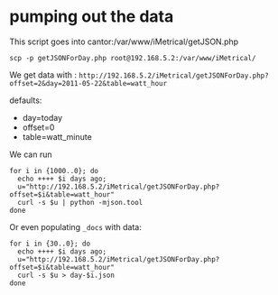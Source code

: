 # pumping out the data 

 This script goes into cantor:/var/www/iMetrical/getJSON.php
 
    scp -p getJSONForDay.php root@192.168.5.2:/var/www/iMetrical/
 
 We get data with : `http://192.168.5.2/iMetrical/getJSONForDay.php?offset=2&day=2011-05-22&table=watt_hour`

 defaults:

*   day=today
*   offset=0
*   table=watt_minute

We can run

    for i in {1000..0}; do 
      echo ++++ $i days ago; 
      u="http://192.168.5.2/iMetrical/getJSONForDay.php?offset=$i&table=watt_hour"
      curl -s $u | python -mjson.tool
    done

Or even populating `_docs` with data:

    for i in {30..0}; do 
      echo ++++ $i days ago; 
      u="http://192.168.5.2/iMetrical/getJSONForDay.php?offset=$i&table=watt_hour"
      curl -s $u > day-$i.json
    done